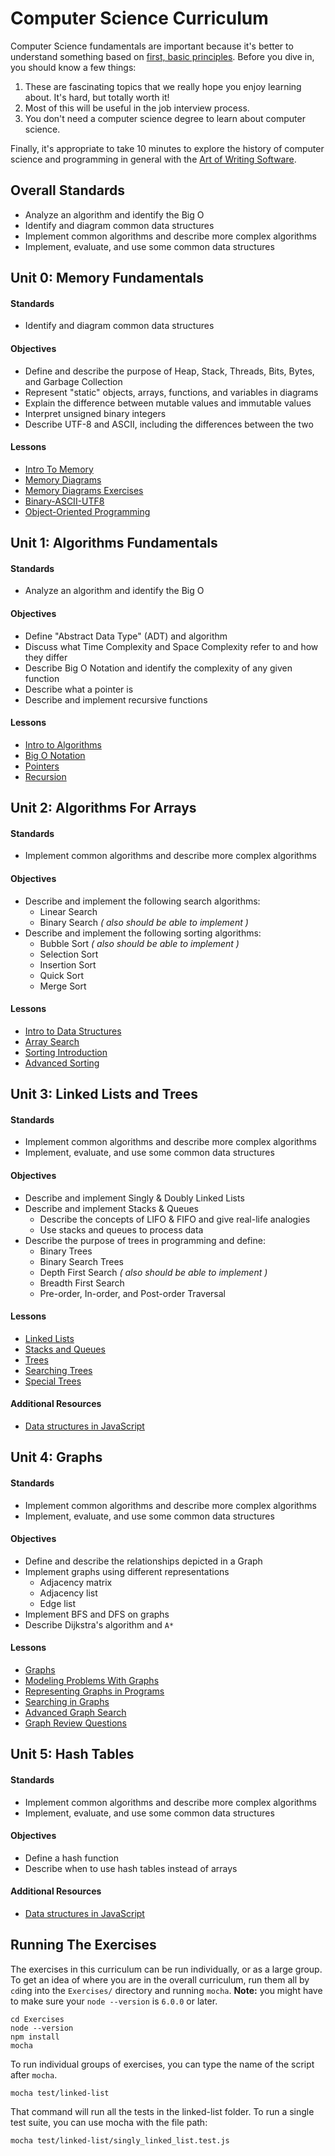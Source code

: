 # Computer Science Curriculum

Computer Science fundamentals are important because it's better to understand something based on [first, basic principles](https://www.youtube.com/watch?v=L-s_3b5fRd8&t=22m38s). Before you dive in, you should know a few things:

1. These are fascinating topics that we really hope you enjoy learning about. It's hard, but totally worth it!
2. Most of this will be useful in the job interview process.
3. You don't need a computer science degree to learn about computer science.

Finally, it's appropriate to take 10 minutes to explore the history of computer science and programming in general with the [Art of Writing Software](https://www.youtube.com/watch?v=QdVFvsCWXrA).


## Overall Standards

* Analyze an algorithm and identify the Big O
* Identify and diagram common data structures
* Implement common algorithms and describe more complex algorithms
* Implement, evaluate, and use some common data structures


## Unit 0: Memory Fundamentals

#### Standards

* Identify and diagram common data structures

#### Objectives

* Define and describe the purpose of Heap, Stack, Threads, Bits, Bytes, and Garbage Collection
* Represent "static" objects, arrays, functions, and variables in diagrams
* Explain the difference between mutable values and immutable values
* Interpret unsigned binary integers
* Describe UTF-8 and ASCII, including the differences between the two

#### Lessons

* [Intro To Memory](Unit-0/01-intro-to-memory.md)
* [Memory Diagrams](Unit-0/02-memory-diagrams.md)
* [Memory Diagrams Exercises](Unit-0/03-memory-diagrams-exercises.md)
* [Binary-ASCII-UTF8](Unit-0/04-binary-ascii-utf8.md)
* [Object-Oriented Programming](Unit-0/05-object-oriented-programming.md)

## Unit 1: Algorithms Fundamentals

#### Standards

* Analyze an algorithm and identify the Big O

#### Objectives

* Define "Abstract Data Type" (ADT) and algorithm
* Discuss what Time Complexity and Space Complexity refer to and how they differ
* Describe Big O Notation and identify the complexity of any given function
* Describe what a pointer is
* Describe and implement recursive functions

#### Lessons

* [Intro to Algorithms](Unit-1/01-intro-to-algorithms.md)
* [Big O Notation](Unit-1/02-big-o-notation.md)
* [Pointers](Unit-1/03-pointers.md)
* [Recursion](Unit-1/04-recursion.md)

## Unit 2: Algorithms For Arrays

#### Standards

* Implement common algorithms and describe more complex algorithms

#### Objectives

* Describe and implement the following search algorithms:
  * Linear Search
  * Binary Search _( also should be able to implement )_
* Describe and implement the following sorting algorithms:
  * Bubble Sort _( also should be able to implement )_
  * Selection Sort
  * Insertion Sort
  * Quick Sort
  * Merge Sort

#### Lessons

* [Intro to Data Structures](Unit-2/01-intro-to-data-structures.md)
* [Array Search](Unit-2/02-searching-algorithms.md)
* [Sorting Introduction](Unit-2/03-sorting-intro.md)
* [Advanced Sorting](Unit-2/04-advanced-sorting.md)

## Unit 3: Linked Lists and Trees

#### Standards

* Implement common algorithms and describe more complex algorithms
* Implement, evaluate, and use some common data structures

#### Objectives

* Describe and implement Singly & Doubly Linked Lists
* Describe and implement Stacks & Queues
  * Describe the concepts of LIFO & FIFO and give real-life analogies
  * Use stacks and queues to process data
* Describe the purpose of trees in programming and define:
  * Binary Trees
  * Binary Search Trees
  * Depth First Search _( also should be able to implement )_
  * Breadth First Search
  * Pre-order, In-order, and Post-order Traversal

#### Lessons

* [Linked Lists](Unit-3/01-linked-lists-intro.md)
* [Stacks and Queues](Unit-3/02-stacks-and-queues.md)
* [Trees](Unit-3/03-trees.md)
* [Searching Trees](Unit-3/04-searching-trees.md)
* [Special Trees](Unit-3/05-special-trees.md)

#### Additional Resources

* [Data structures in JavaScript](http://blog.benoitvallon.com/data-structures-in-javascript/data-structures-in-javascript/)

## Unit 4: Graphs

#### Standards

* Implement common algorithms and describe more complex algorithms
* Implement, evaluate, and use some common data structures

#### Objectives

* Define and describe the relationships depicted in a Graph
* Implement graphs using different representations
  * Adjacency matrix
  * Adjacency list
  * Edge list
* Implement BFS and DFS on graphs
* Describe Dijkstra's algorithm and `A*`

#### Lessons

* [Graphs](Unit-4/01-graphs.md)
* [Modeling Problems With Graphs](Unit-4/02-modeling-problems-with-graphs.md)
* [Representing Graphs in Programs](Unit-4/03-representing-graphs.md)
* [Searching in Graphs](Unit-4/04-searching-graphs.md)
* [Advanced Graph Search](Unit-4/05-advanced-search.md)
* [Graph Review Questions](06-graph-review-questions.md)

## Unit 5: Hash Tables

#### Standards

* Implement common algorithms and describe more complex algorithms
* Implement, evaluate, and use some common data structures

#### Objectives

* Define a hash function
* Describe when to use hash tables instead of arrays

#### Additional Resources

* [Data structures in JavaScript](http://blog.benoitvallon.com/data-structures-in-javascript/data-structures-in-javascript/)


## Running The Exercises

The exercises in this curriculum can be run individually, or as a large group. To get an idea of where you are in the overall curriculum, run them all by `cd`ing into the `Exercises/` directory and running `mocha`. **Note:** you might have to make sure your `node --version` is `6.0.0` or later.

```
cd Exercises
node --version
npm install
mocha
```

To run individual groups of exercises, you can type the name of the script after `mocha`.

```
mocha test/linked-list
```
That command will run all the tests in the linked-list folder. To run a single test suite, you can use mocha with the file path:

```
mocha test/linked-list/singly_linked_list.test.js
```
